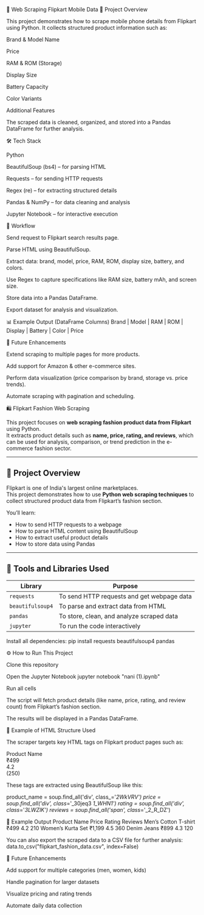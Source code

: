 📱 Web Scraping Flipkart Mobile Data
📌 Project Overview

This project demonstrates how to scrape mobile phone details from Flipkart using Python. It collects structured product information such as:

Brand & Model Name

Price

RAM & ROM (Storage)

Display Size

Battery Capacity

Color Variants

Additional Features

The scraped data is cleaned, organized, and stored into a Pandas DataFrame for further analysis.

🛠️ Tech Stack

Python

BeautifulSoup (bs4) – for parsing HTML

Requests – for sending HTTP requests

Regex (re) – for extracting structured details

Pandas & NumPy – for data cleaning and analysis

Jupyter Notebook – for interactive execution

📂 Workflow

Send request to Flipkart search results page.

Parse HTML using BeautifulSoup.

Extract data: brand, model, price, RAM, ROM, display size, battery, and colors.

Use Regex to capture specifications like RAM size, battery mAh, and screen size.

Store data into a Pandas DataFrame.

Export dataset for analysis and visualization.

📊 Example Output (DataFrame Columns)
Brand | Model | RAM | ROM | Display | Battery | Color | Price

🚀 Future Enhancements

Extend scraping to multiple pages for more products.

Add support for Amazon & other e-commerce sites.

Perform data visualization (price comparison by brand, storage vs. price trends).

Automate scraping with pagination and scheduling.


 🛍️ Flipkart Fashion Web Scraping

This project focuses on **web scraping fashion product data from Flipkart** using Python.  
It extracts product details such as **name, price, rating, and reviews**, which can be used for analysis, comparison, or trend prediction in the e-commerce fashion sector.

---

## 📘 Project Overview
Flipkart is one of India's largest online marketplaces.  
This project demonstrates how to use **Python web scraping techniques** to collect structured product data from Flipkart’s fashion section.

You’ll learn:
- How to send HTTP requests to a webpage  
- How to parse HTML content using BeautifulSoup  
- How to extract useful product details  
- How to store data using Pandas  

---

## 🧰 Tools and Libraries Used
| Library | Purpose |
|----------|----------|
| `requests` | To send HTTP requests and get webpage data |
| `beautifulsoup4` | To parse and extract data from HTML |
| `pandas` | To store, clean, and analyze scraped data |
| `jupyter` | To run the code interactively |

Install all dependencies:
pip install requests beautifulsoup4 pandas


⚙️ How to Run This Project

Clone this repository

Open the Jupyter Notebook
jupyter notebook "nani (1).ipynb"


Run all cells

The script will fetch product details (like name, price, rating, and review count) from Flipkart’s fashion section.

The results will be displayed in a Pandas DataFrame.


🧩 Example of HTML Structure Used

The scraper targets key HTML tags on Flipkart product pages such as:

<div class="_2WkVRV">Product Name</div>
<div class="_30jeq3 _1_WHN1">₹499</div>
<div class="_3LWZlK">4.2</div>
<span class="_2_R_DZ">(250)</span>


These tags are extracted using BeautifulSoup like this:

product_name = soup.find_all('div', class_='_2WkVRV')
price = soup.find_all('div', class_='_30jeq3 _1_WHN1')
rating = soup.find_all('div', class_='_3LWZlK')
reviews = soup.find_all('span', class_='_2_R_DZ')

🧾 Example Output
Product Name	Price	Rating	Reviews
Men’s Cotton T-shirt	₹499	4.2	210
Women’s Kurta Set	₹1,199	4.5	360
Denim Jeans	₹899	4.3	120


You can also export the scraped data to a CSV file for further analysis:
data.to_csv("flipkart_fashion_data.csv", index=False)

🌟 Future Enhancements

Add support for multiple categories (men, women, kids)

Handle pagination for larger datasets

Visualize pricing and rating trends

Automate daily data collection
